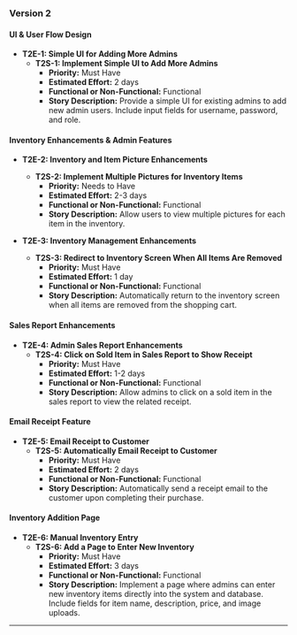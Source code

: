 ### **Version 2**

#### **UI & User Flow Design**
- **T2E-1: Simple UI for Adding More Admins**
  - **T2S-1: Implement Simple UI to Add More Admins**
    - **Priority:** Must Have  
    - **Estimated Effort:** 2 days  
    - **Functional or Non-Functional:** Functional  
    - **Story Description:** Provide a simple UI for existing admins to add new admin users. Include input fields for username, password, and role.

#### **Inventory Enhancements & Admin Features**
- **T2E-2: Inventory and Item Picture Enhancements**
  - **T2S-2: Implement Multiple Pictures for Inventory Items**
    - **Priority:** Needs to Have  
    - **Estimated Effort:** 2-3 days  
    - **Functional or Non-Functional:** Functional  
    - **Story Description:** Allow users to view multiple pictures for each item in the inventory.

- **T2E-3: Inventory Management Enhancements**
  - **T2S-3: Redirect to Inventory Screen When All Items Are Removed**
    - **Priority:** Must Have  
    - **Estimated Effort:** 1 day  
    - **Functional or Non-Functional:** Functional  
    - **Story Description:** Automatically return to the inventory screen when all items are removed from the shopping cart.

#### **Sales Report Enhancements**
- **T2E-4: Admin Sales Report Enhancements**
  - **T2S-4: Click on Sold Item in Sales Report to Show Receipt**
    - **Priority:** Must Have  
    - **Estimated Effort:** 1-2 days  
    - **Functional or Non-Functional:** Functional  
    - **Story Description:** Allow admins to click on a sold item in the sales report to view the related receipt.

#### **Email Receipt Feature**
- **T2E-5: Email Receipt to Customer**
  - **T2S-5: Automatically Email Receipt to Customer**
    - **Priority:** Must Have  
    - **Estimated Effort:** 2 days  
    - **Functional or Non-Functional:** Functional  
    - **Story Description:** Automatically send a receipt email to the customer upon completing their purchase.

#### **Inventory Addition Page**
- **T2E-6: Manual Inventory Entry**
  - **T2S-6: Add a Page to Enter New Inventory**
    - **Priority:** Must Have  
    - **Estimated Effort:** 3 days  
    - **Functional or Non-Functional:** Functional  
    - **Story Description:** Implement a page where admins can enter new inventory items directly into the system and database. Include fields for item name, description, price, and image uploads.

---

